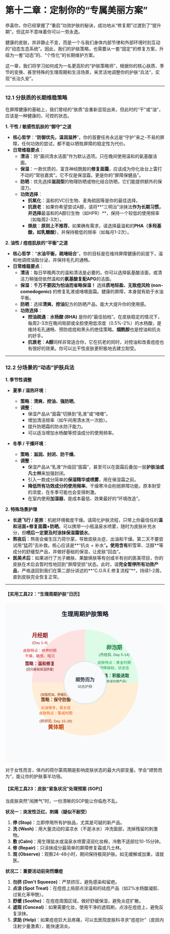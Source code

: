 
# 第十二章：定制你的“专属美丽方案”

恭喜你，你已经掌握了“重启”功效护肤的秘诀，成功地从“修复期”过渡到了“提升期”。但这并不意味着你可以一劳永逸。

健康的皮肤，并非静止不变，而是一个与我们身体内部节律和外部环境时刻互动的“动态生态系统”。因此，我们的护肤策略，也需要从一套“固定”的修复方案，升级为一套“动态”的、“个性化”的长期维护方案。

这一章，我们将学习如何成为一名更高阶的“护肤策略师”，根据你的核心肤质、季节的变换、甚至特殊的生理周期和生活场景，来灵活地调整你的护肤“兵法”，实现“长治久安”。

---

### 12.1 分肤质的长期维稳策略

在屏障健康的基础上，我们曾经的“肤质”会重新显现出来，但此时的“干”或“油”，应该是一种健康的、可控的状态。

**1. 干性 / 敏感性肌肤的“御守”之道**

*   **核心哲学**：“**防御优先，温润滋养**”。你的首要任务永远是“守护”来之-不易的屏障，任何功效的尝试，都不能以牺牲屏障的稳定性为代价。
*   **日常维稳要点**：
    *   **清洁**：将“晨间清水洁面”作为默认选项。只在晚间使用温和的氨基酸洁面。
    *   **保湿**：一款优质的、富含神经酰胺的**修复面霜**，应该成为你化妆台上雷打不动的“常驻嘉宾”。它不仅是保湿霜，更是你的“屏障保健品”。
    *   **防晒**：优先选择**滋润型**的物理防晒或物化结合防晒，它们能提供额外的保湿力。
    *   **功效选择**：
        *   **抗氧化**：温和的VC衍生物、麦角硫因等是你的最佳选择。
        *   **抗衰老**：如果你希望尝试A醇，请将**“三明治”涂抹法**作为长期习惯，并选择**最温和的A醇衍生物（如HPR）**，保持一个较低的使用频率（如每周2-3次）。
        *   **焕肤**：**原则上不推荐**。如果确有需求，请选择最温和的**PHA（多羟基酸，如乳糖酸）**，并保持极低的频率（如每月1-2次）。

**2. 油性 / 痘痘肌肤的“平衡”之道**

*   **核心哲学**：“**水油平衡，疏堵结合**”。你的目标是在维持屏障健康的前提下，温和地调控油脂分泌，并保持毛孔的通畅。
*   **日常维稳要点**：
    *   **清洁**：每日早晚两次的温和清洁是必要的。你可以选择氨基酸洁面，或清洁力稍强但依然温和的**氨基酸复配APG**的洁面。
    *   **保湿**：**千万不要因为怕油而省略保湿！** 选择**质地轻盈、无致痘风险 (non-comedogenic)** 的修复乳液或啫喱面霜。健康的屏障，本身就有助于水油平衡。
    *   **防晒**：选择**清爽、控油**配方的防晒产品，能大大提升你的使用感。
    *   **功效选择**：
        *   **控油疏通**：**水杨酸 (BHA)** 是你的“最佳拍档”。在皮肤稳定的情况下，每周2-3次在晚间局部或全脸使用低浓度（0.5%-2%）的水杨酸，是维持毛孔通畅、预防痘痘和黑头的绝佳策略。**烟酰胺**也是控油和抗炎的好手。
        *   **抗衰老**：**A醇**同样非常适合你，它在抗老的同时，对控油和改善痘痘也有很好的效果。你可以比干性皮肤更积极地去建立耐受。

---

### 12.2 分场景的“动态”护肤兵法

**1. 季节性调整**

*   **夏季 / 湿热环境**：
    *   **策略**：**清爽、控油、强防晒**。
    *   **调整**：
        *   保湿产品从“面霜”切换到“乳液”或“啫喱”。
        *   增加清洁频率（如午间用清水洗一次脸）。
        *   提升防晒霜的防水防汗能力。
        *   可以适当增加水杨酸等控油成分的使用频率。

*   **冬季 / 干燥环境**：
    *   **策略**：**滋润、封闭、防干燥**。
    *   **调整**：
        *   保湿产品从“乳液”升级回“面霜”，甚至可以在面霜后叠加一层**护肤油或凡士林**来加强封闭。
        *   引入一款成分简单的**保湿精华或喷雾**，用在保湿霜之前。
        *   **降低所有功效成分的使用频率**。干燥寒冷会削弱屏障功能，原本耐受的浓度，在冬季可能也会变得刺激。
        *   在室内使用**加湿器**，是成本最低、效果最好的“环境改造”。

**2. 特殊场景护理**

*   **长途飞行 / 差旅**：机舱环境极度干燥。请简化护肤流程，只带上你最信任的**温和洁面+修复面霜+防晒**。可以携带一小瓶温泉水喷雾，随时为皮肤补充水分，但**喷后一定要及时涂抹保湿霜锁水**。
*   **熬夜后**：熬夜会催生压力荷尔蒙，导致皮肤炎症、出油和干燥。第二天不要尝试用“猛药”去补救。核心应该是**“抗炎 + 补水”**。使用含有**积雪草、泛醇**等成分的舒缓型产品，并做好基础的保湿，让皮肤“回血”。
*   **医美术后**：如果进行了光子嫩肤、果酸焕肤等有创或半有创的医美项目，你的皮肤在术后会暂时性地回到“屏障受损”状态。此时，请**完全暂停所有功效产品**，严格退回到我们在第二部分讲述的**“C.O.R.E.修复流程”**，持续1-2周，直到皮肤完全恢复正常。

---

#### **【实用工具22：“生理周期护肤”日历】**

<svg width="100%" viewBox="0 0 600 600" xmlns="http://www.w3.org/2000/svg" font-family="sans-serif">
  <defs>
    <path id="follicular-text-path" d="M 120,300 A 180,180 0 0,1 480,300" />
    <path id="luteal-text-path" d="M 480,300 A 180,180 0 0,1 120,300" />
  </defs>
  
  <rect x="0" y="0" width="600" height="600" fill="#f9fafb"/>
  <text x="300" y="50" text-anchor="middle" font-size="22" font-weight="bold" fill="#111827">生理周期护肤策略</text>

  <!-- Cycle Background -->
  <circle cx="300" cy="300" r="200" fill="#f3f4f6"/>

  <!-- Follicular Phase (卵泡期) -->
  <path d="M300,100 A200,200 0 0,1 500,300 L300,300 Z" fill="#dcfce7"/>
  <g transform="translate(30, 25)">
    <text x="380" y="150" text-anchor="middle" font-size="20" font-weight="bold" fill="#15803d">卵泡期</text>
    <text x="380" y="175" text-anchor="middle" font-size="14" fill="#166534">(月经后, Day 5-14)</text>
    <text x="380" y="205" text-anchor="middle" font-size="14" fill="#16a34a">皮肤特点：黄金时期</text>
    <text x="380" y="225" text-anchor="middle" font-size="14" fill="#16a34a">屏障强韧，状态佳</text>
    <text x="380" y="255" text-anchor="middle" font-size="16" font-weight="bold" fill="#14532d">策略：积极进取</text>
    <text x="380" y="275" text-anchor="middle" font-size="12" fill="#14532d">(可尝试功效产品)</text>
  </g>

  <!-- Luteal Phase (黄体期) -->
  <path d="M500,300 A200,200 0 0,1 100,300 L300,300 Z" fill="#ffedd5"/>
  <g transform="translate(-30, 25)">
    <text x="220" y="450" text-anchor="middle" font-size="20" font-weight="bold" fill="#c2410c">黄体期</text>
    <text x="220" y="425" text-anchor="middle" font-size="14" fill="#9a3412">(排卵后, Day 15-28)</text>
    <text x="220" y="395" text-anchor="middle" font-size="14" fill="#ea580c">皮肤特点：警戒时期</text>
    <text x="220" y="375" text-anchor="middle" font-size="14" fill="#ea580c">出油增多，易长痘</text>
    <text x="220" y="345" text-anchor="middle" font-size="16" font-weight="bold" fill="#7c2d12">策略：保守防御</text>
    <text x="220" y="325" text-anchor="middle" font-size="12" fill="#7c2d12">(加强控油，舒缓抗炎)</text>
  </g>

  <!-- Menstrual Phase (月经期) -->
  <path d="M100,300 A200,200 0 0,1 300,100 L300,300 Z" fill="#fee2e2"/>
  <g transform="translate(-20, -20)">
    <text x="150" y="150" text-anchor="middle" font-size="20" font-weight="bold" fill="#991b1b">月经期</text>
    <text x="150" y="175" text-anchor="middle" font-size="14" fill="#b91c1c">(Day 1-4)</text>
    <text x="150" y="205" text-anchor="middle" font-size="14" fill="#dc2626">皮肤特点：休养时期</text>
    <text x="150" y="225" text-anchor="middle" font-size="14" fill="#dc2626">干燥、敏感、暗沉</text>
    <text x="150" y="255" text-anchor="middle" font-size="16" font-weight="bold" fill="#7f1d1d">策略：温和修复</text>
    <text x="150" y="275" text-anchor="middle" font-size="12" fill="#7f1d1d">(回归基础保湿舒缓)</text>
  </g>

  <!-- Center Circle -->
  <circle cx="300" cy="300" r="80" fill="#f9fafb" stroke="#e5e7eb" stroke-width="4"/>
  <text x="300" y="295" text-anchor="middle" font-size="18" font-weight="bold" fill="#374151">顺势而为</text>
  <text x="300" y="320" text-anchor="middle" font-size="14" fill="#4b5563">动态护肤</text>
</svg>

对于女性而言，体内的荷尔蒙周期是影响皮肤状态的最大内部变量。学会“顺势而为”，能让你的护肤事半功倍。

#### **【实用工具23：皮肤“紧急状况”处理预案 (SOP)】**

当皮肤突然“闹脾气”时，一份清晰的SOP能让你临危不乱。

**状况一：突发性泛红、刺痛（疑似不耐受）**
1.  **停 (Stop)**：立即停用所有护肤品，尤其是可疑的新产品。
2.  **洗 (Wash)**：用大量流动的温凉水（不是冰水）冲洗面部，洗掉残留的刺激物。
3.  **敷 (Calm)**：用生理盐水或温泉水喷雾浸润化妆棉，冷敷不适部位10-15分钟。
4.  **修 (Repair)**：只涂抹成分最简单的屏障修复霜或凡士林。
5.  **观 (Observe)**：观察24-48小时，期间保持极简护肤。如无缓解或加重，请就医。

**状况二：重要活动前突然爆痘**
1.  **勿挤 (Don't Squeeze)**：严禁挤压，避免感染和留疤。
2.  **点涂 (Spot Treat)**：在痘痘上局部点涂温和的祛痘产品（如2%水杨酸凝胶、过氧化苯甲酰）。
3.  **舒缓 (Soothe)**：在痘痘周围区域，做好舒缓保湿，避免炎症扩散。
4.  **遮瑕 (Conceal)**：如果需要化妆，使用干净的遮瑕刷，点涂在痘痘上，避免反复涂抹。
5.  **求助 (Help)**：如果痘痘巨大且疼痛，可以去医院皮肤科寻求“痘痘针”（皮损内注射少量激素），能快速消炎。
